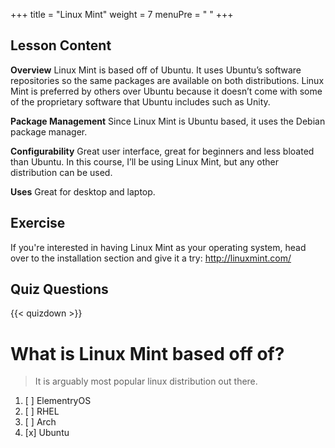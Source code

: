 +++
title = "Linux Mint"
weight = 7
menuPre = "<i class='fl-linuxmint'></i> "
+++

## Lesson Content

**Overview**
Linux Mint is based off of Ubuntu. It uses Ubuntu’s software repositories so the same packages are available on both distributions. Linux Mint is preferred by others over Ubuntu because it doesn’t come with some of the proprietary software that Ubuntu includes such as Unity.

**Package Management**
Since Linux Mint is Ubuntu based, it uses the Debian package manager.

**Configurability**
Great user interface, great for beginners and less bloated than Ubuntu. In this course, I’ll be using Linux Mint, but any other distribution can be used. 

**Uses**
Great for desktop and laptop.

## Exercise

If you're interested in having Linux Mint as your operating system, head over to the installation section and give it a try: <a href='http://linuxmint.com/'>http://linuxmint.com/</a>

## Quiz Questions

{{< quizdown >}}

# What is Linux Mint based off of?

> It is arguably most popular linux distribution out there.

1. [ ] ElementryOS
1. [ ] RHEL
1. [ ] Arch
1. [x] Ubuntu
